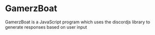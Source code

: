 # GamerzBoat
GamerzBoat is a JavaScript program which uses the discordjs library to generate responses based on user input
